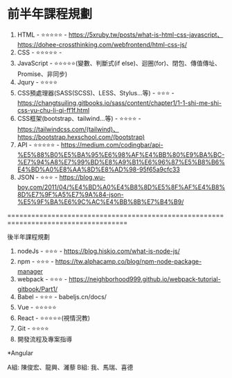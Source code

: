 前半年課程規劃
====================================================================================
1. HTML - ⭐⭐⭐⭐⭐ - https://5xruby.tw/posts/what-is-html-css-javascript、https://dohee-crossthinking.com/webfrontend/html-css-js/
2. CSS - ⭐⭐⭐⭐⭐ - 
3. JavaScript - ⭐⭐⭐⭐⭐(變數、判斷式(if else)、迴圈(for)、閉包、傳值傳址、Promise、非同步)
4. Jqury - ⭐⭐⭐⭐
5. CSS預處理器(SASS(SCSS)、LESS、Stylus...等) - ⭐⭐⭐ - https://changtsuiling.gitbooks.io/sass/content/chapter1/1-1-shi-me-shi-css-yu-chu-li-qi-ff1f.html
6. CSS框架(bootstrap、tailwind...等) - ⭐⭐⭐⭐ - https://tailwindcss.com/(tailwind)、https://bootstrap.hexschool.com/(bootstrap)
7. API - ⭐⭐⭐⭐⭐ - https://medium.com/codingbar/api-%E5%88%B0%E5%BA%95%E6%98%AF%E4%BB%80%E9%BA%BC-%E7%94%A8%E7%99%BD%E8%A9%B1%E6%96%87%E5%B8%B6%E4%BD%A0%E8%AA%8D%E8%AD%98-95f65a9cfc33
8. JSON - ⭐⭐⭐ - https://blog.wu-boy.com/2011/04/%E4%BD%A0%E4%B8%8D%E5%8F%AF%E4%B8%8D%E7%9F%A5%E7%9A%84-json-%E5%9F%BA%E6%9C%AC%E4%BB%8B%E7%B4%B9/

====================================================================================

後半年課程規劃
1. nodeJs - ⭐⭐⭐ - https://blog.hiskio.com/what-is-node-js/
2. npm - ⭐⭐⭐ - https://tw.alphacamp.co/blog/npm-node-package-manager
3. webpack - ⭐⭐⭐ - https://neighborhood999.github.io/webpack-tutorial-gitbook/Part1/
4. Babel - ⭐⭐⭐ - babeljs.cn/docs/
5. Vue - ⭐⭐⭐⭐⭐
6. React - ⭐⭐⭐⭐⭐(視情況教)
7. Git - ⭐⭐⭐⭐
8. 開發流程及專案指導

*Angular

A組: 陳俊宏、龍興、濰藜
B組: 我、馬瑞、喜德